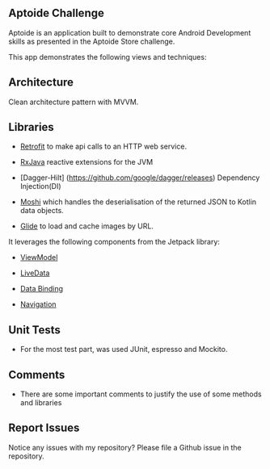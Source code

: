 ## Aptoide Challenge

Aptoide is an application built to demonstrate core Android Development skills as presented in the Aptoide Store challenge. 

This app demonstrates the following views and techniques:

## Architecture

Clean architecture pattern with MVVM. 

## Libraries

* [Retrofit](https://square.github.io/retrofit/) to make api calls to an HTTP web service.

* [RxJava]( https://github.com/ReactiveX/RxJava) reactive extensions for the JVM

* [Dagger-Hilt] (https://github.com/google/dagger/releases) Dependency Injection(DI)

* [Moshi](https://github.com/square/moshi) which handles the deserialisation of the returned JSON to Kotlin data objects. 

* [Glide](https://bumptech.github.io/glide/) to load and cache images by URL.
  
It leverages the following components from the Jetpack library:

* [ViewModel](https://developer.android.com/topic/libraries/architecture/viewmodel)
* [LiveData](https://developer.android.com/topic/libraries/architecture/livedata)

* [Data Binding](https://developer.android.com/topic/libraries/data-binding/) 

* [Navigation](https://developer.android.com/topic/libraries/architecture/navigation/) 


## Unit Tests

* For the most test part, was used JUnit, espresso and Mockito.

## Comments 

* There are some important comments to justify the use of some methods and libraries

## Report Issues
Notice any issues with my repository? Please file a Github issue in the repository.
